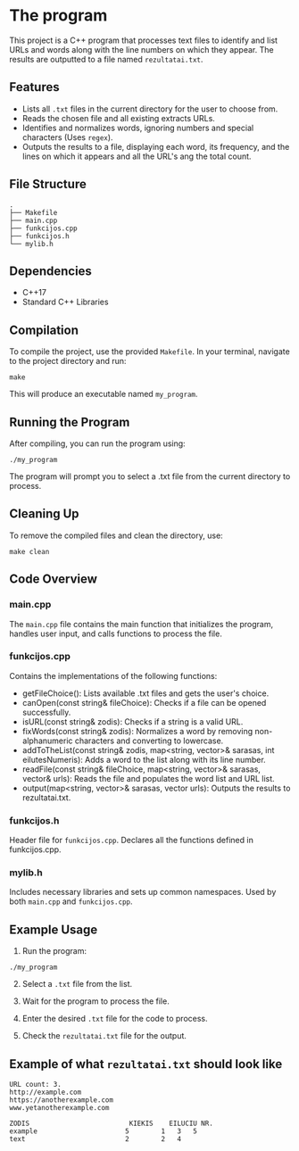 # The program

This project is a C++ program that processes text files to identify and list URLs and words along with the line numbers on which they appear.
The results are outputted to a file named `rezultatai.txt`.

## Features
- Lists all `.txt` files in the current directory for the user to choose from.
- Reads the chosen file and all existing extracts URLs.
- Identifies and normalizes words, ignoring numbers and special characters (Uses `regex`).
- Outputs the results to a file, displaying each word, its frequency, and the lines on which it appears and all the URL's ang the total count.

## File Structure
```
.
├── Makefile
├── main.cpp
├── funkcijos.cpp
├── funkcijos.h
└── mylib.h
```


## Dependencies
- C++17
- Standard C++ Libraries

## Compilation

To compile the project, use the provided `Makefile`. In your terminal, navigate to the project directory and run:
```
make
```
This will produce an executable named `my_program`.

## Running the Program
After compiling, you can run the program using:
```
./my_program
```
The program will prompt you to select a .txt file from the current directory to process.

## Cleaning Up
To remove the compiled files and clean the directory, use:
```
make clean
```

## Code Overview
### main.cpp
The `main.cpp` file contains the main function that initializes the program, handles user input, and calls functions to process the file.

### funkcijos.cpp
Contains the implementations of the following functions:

- getFileChoice(): Lists available .txt files and gets the user's choice.
- canOpen(const string& fileChoice): Checks if a file can be opened successfully.
- isURL(const string& zodis): Checks if a string is a valid URL.
- fixWords(const string& zodis): Normalizes a word by removing non-alphanumeric characters and converting to lowercase.
- addToTheList(const string& zodis, map<string, vector<int>>& sarasas, int eilutesNumeris): Adds a word to the list along with its line number.
- readFile(const string& fileChoice, map<string, vector<int>>& sarasas, vector<string>& urls): Reads the file and populates the word list and URL list.
- output(map<string, vector<int>>& sarasas, vector<string> urls): Outputs the results to rezultatai.txt.

### funkcijos.h
Header file for `funkcijos.cpp`. Declares all the functions defined in funkcijos.cpp.

### mylib.h
Includes necessary libraries and sets up common namespaces. Used by both `main.cpp` and `funkcijos.cpp`.

## Example Usage
1. Run the program:
```
./my_program
```

2. Select a `.txt` file from the list.

3. Wait for the program to process the file.

4. Enter the desired `.txt` file for the code to process.
   
5. Check the `rezultatai.txt` file for the output.

## Example of what `rezultatai.txt` should look like
```
URL count: 3.
http://example.com
https://anotherexample.com
www.yetanotherexample.com

ZODIS                         KIEKIS    EILUCIU NR.
example                      5        1   3   5
text                         2        2   4
```
